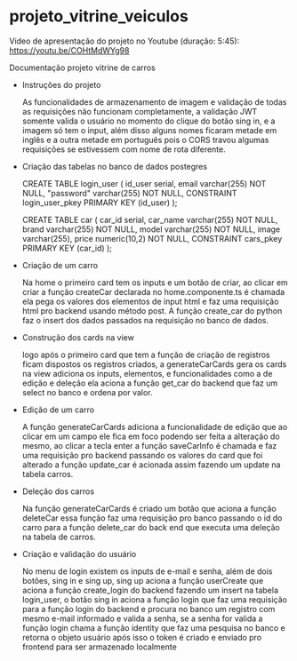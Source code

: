# projeto_vitrine_veiculos

Video de apresentação do projeto no Youtube (duração: 5:45): https://youtu.be/COHtMdWYg98

Documentação projeto vitrine de carros

* Instruções do projeto

  As funcionalidades de armazenamento de imagem e validação de todas as requisições não funcionam completamente, a validação JWT somente    valida o usuário no momento do clique do botão sing in, e a imagem só tem o input, além disso alguns nomes ficaram metade em inglês e a   outra metade em português pois o CORS travou algumas requisições se estivessem com nome de rota diferente.

* Criação das tabelas no banco de dados postegres

  CREATE TABLE login_user
  (
      id_user serial,
      email varchar(255) NOT NULL,
      "password" varchar(255) NOT NULL,
      CONSTRAINT login_user_pkey PRIMARY KEY (id_user)
  );
  
  CREATE TABLE car
  (
      car_id serial,
      car_name varchar(255) NOT NULL,
      brand varchar(255) NOT NULL,
      model varchar(255) NOT NULL,
      image varchar(255),
      price numeric(10,2) NOT NULL,
      CONSTRAINT cars_pkey PRIMARY KEY (car_id)
  );

* Criação de um carro

  Na home o primeiro card tem os inputs e um botão de criar, ao clicar em criar a função createCar declarada no home.componente.ts é chamada ela pega os valores dos elementos de input html e faz uma requisição html pro backend usando método post. A função create_car do python faz o insert dos dados passados na requisição no banco de dados.

* Construção dos cards na view

  logo após o primeiro card que tem a função de criação de registros ficam dispostos os registros criados, a generateCarCards gera os cards na view adiciona os inputs, elementos, e funcionalidades como a de edição e deleção ela aciona a função get_car do backend que faz um select no banco e ordena por valor.

* Edição de um carro

  A função generateCarCards adiciona a funcionalidade de edição que ao clicar em um campo ele fica em foco podendo ser feita a alteração do mesmo, ao clicar a tecla enter a função saveCarInfo é chamada e faz uma requisição pro backend passando os valores do card que foi alterado a função update_car é acionada assim fazendo um update na tabela carros.

* Deleção dos carros

  Na função generateCarCards é criado um botão que aciona a função deleteCar essa função faz uma requisição pro banco passando o id do carro para a função delete_car do back end que executa uma deleção na tabela de carros.

* Criação e validação do usuário

  No menu de login existem os inputs de e-mail e senha, além de dois botões, sing in e sing up, sing up aciona a função userCreate que aciona a função create_login do backend fazendo um insert na tabela login_user, o botão sing in aciona a função login que faz uma requisição para a função login do backend e procura no banco um registro com mesmo e-mail informado e valida a senha, se a senha for valida a função login chama a função identity que faz uma pesquisa no banco e retorna o objeto usuário após isso o token é criado e  enviado pro frontend para ser armazenado localmente

